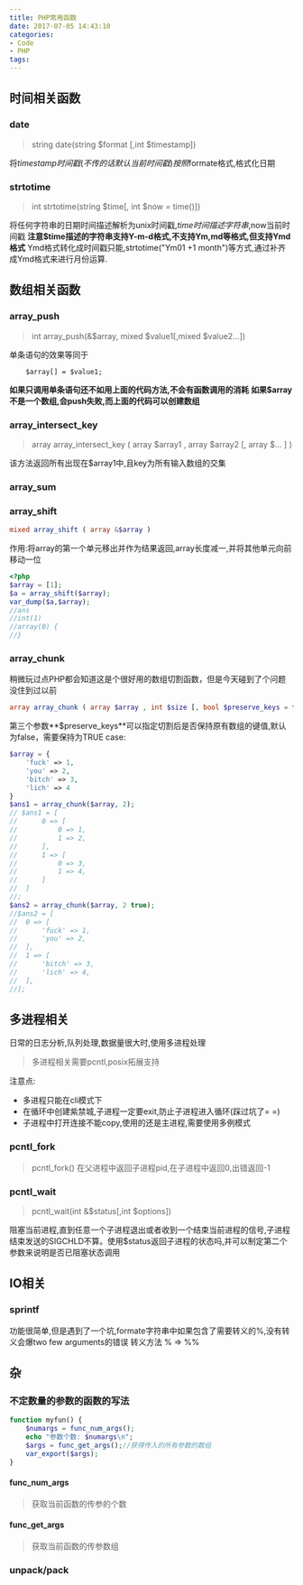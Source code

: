 ```yaml
---
title: PHP常用函数
date: 2017-07-05 14:43:10
categories: 
- Code
- PHP
tags:
---
```


## 时间相关函数

### date
>string date(string $format [,int $timestamp])

将$timestamp时间戳(不传的话默认当前时间戳)按照$formate格式,格式化日期

### strtotime
>int strtotime(string $time[, int $now = time()])

将任何字符串的日期时间描述解析为unix时间戳,$time时间描述字符串,$now当前时间戳
**注意$time描述的字符串支持Y-m-d格式,不支持Ym,md等格式,但支持Ymd格式**
Ymd格式转化成时间戳只能,strtotime("Ym01 +1 month")等方式,通过补齐成Ymd格式来进行月份运算.

## 数组相关函数
### array_push

> int array_push(&$array, mixed $value1[,mixed $value2...])

单条语句的效果等同于
```
	$array[] = $value1;
```
**如果只调用单条语句还不如用上面的代码方法,不会有函数调用的消耗**
**如果$array不是一个数组,会push失败,而上面的代码可以创建数组**

### array_intersect_key
> array array_intersect_key ( array $array1 , array $array2 [, array $... ] )

该方法返回所有出现在$array1中,且key为所有输入数组的交集

### array_sum

### array_shift
```PHP
mixed array_shift ( array &$array )
```
作用:将array的第一个单元移出并作为结果返回,array长度减一,并将其他单元向前移动一位
```PHP
<?php
$array = [1];
$a = array_shift($array);
var_dump($a,$array);
//ans
//int(1)
//array(0) {
//}
```


### array_chunk
稍微玩过点PHP都会知道这是个很好用的数组切割函数，但是今天碰到了个问题没住到过以前
```PHP
array array_chunk ( array $array , int $size [, bool $preserve_keys = false ] )
```
第三个参数**$preserve_keys**可以指定切割后是否保持原有数组的键值,默认为false，需要保持为TRUE
case:
```PHP
$array = {
	'fuck' => 1,
	'you' => 2,
	'bitch' => 3,
	'lich' => 4
}
$ans1 = array_chunk($array, 2);
// $ans1 = [
//		0 => [
//			0 => 1,
//			1 => 2,
//		],
//		1 => [
//			0 => 3,
//			1 => 4,
//		]
//	]
//;
$ans2 = array_chunk($array, 2 true);
//$ans2 = [
//	0 => [
//		'fuck' => 1,
//		'you' => 2,
//	],
//	1 => [
//		'bitch' => 3,
//		'lich' => 4,
//	],
//];
```

## 多进程相关
日常的日志分析,队列处理,数据量很大时,使用多进程处理
> 多进程相关需要pcntl,posix拓展支持

注意点:
- 多进程只能在cli模式下
- 在循环中创建紫禁城,子进程一定要exit,防止子进程进入循环(踩过坑了= =)
- 子进程中打开连接不能copy,使用的还是主进程,需要使用多例模式

### pcntl_fork
> pcntl_fork()
在父进程中返回子进程pid,在子进程中返回0,出错返回-1

### pcntl_wait
>pcntl_wait(int &$status[,int $options])

阻塞当前进程,直到任意一个子进程退出或者收到一个结束当前进程的信号,子进程结束发送的SIGCHLD不算。使用$status返回子进程的状态吗,并可以制定第二个参数来说明是否已阻塞状态调用

## IO相关
### sprintf
功能很简单,但是遇到了一个坑,formate字符串中如果包含了需要转义的%,没有转义会爆two few arguments的错误
转义方法 % => %%

## 杂
### 不定数量的参数的函数的写法
```PHP
function myfun() {  
	$numargs = func_num_args();  
	echo "参数个数: $numargs\n";  
	$args = func_get_args();//获得传入的所有参数的数组  
	var_export($args);  
}    
```
#### func_num_args
>获取当前函数的传参的个数

#### func_get_args
>获取当前函数的传参数组

### unpack/pack



